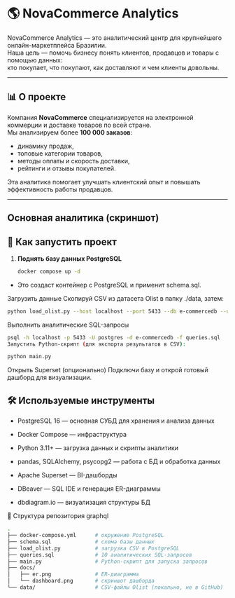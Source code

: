 # 🌎 NovaCommerce Analytics

NovaCommerce Analytics — это аналитический центр для крупнейшего онлайн-маркетплейса Бразилии.  
Наша цель — помочь бизнесу понять клиентов, продавцов и товары с помощью данных:  
кто покупает, что покупают, как доставляют и чем клиенты довольны.

---

## 📊 О проекте

Компания **NovaCommerce** специализируется на электронной коммерции и доставке товаров по всей стране.  
Мы анализируем более **100 000 заказов**:  
- динамику продаж,  
- топовые категории товаров,  
- методы оплаты и скорость доставки,  
- рейтинги и отзывы покупателей.  

Эта аналитика помогает улучшать клиентский опыт и повышать эффективность работы продавцов.

---

## Основная аналитика (скриншот)



## 🚀 Как запустить проект

1. **Поднять базу данных PostgreSQL**  
   ```bash
   docker compose up -d
- Это создаст контейнер с PostgreSQL и применит schema.sql.

Загрузить данные
Скопируй CSV из датасета Olist в папку ./data, затем:

```bash
python load_olist.py --host localhost --port 5433 --db e-commercedb --user postgres --password secret --data-dir ./data --truncate
```
Выполнить аналитические SQL-запросы

```bash
psql -h localhost -p 5433 -U postgres -d e-commercedb -f queries.sql
Запустить Python-скрипт (для экспорта результатов в CSV):
```

```bash
python main.py
```
Открыть Superset (опционально)
Подключи базу и открой готовый дашборд для визуализации.

## 🛠️ Используемые инструменты
- PostgreSQL 16 — основная СУБД для хранения и анализа данных

- Docker Compose — инфраструктура

- Python 3.11+ — загрузка данных и скрипты аналитики

- pandas, SQLAlchemy, psycopg2 — работа с БД и обработка данных

- Apache Superset — BI-дашборды

- DBeaver — SQL IDE и генерация ER-диаграммы

- dbdiagram.io — визуализация структуры БД

📂 Структура репозитория
graphql
```bash
.
├── docker-compose.yml      # окружение PostgreSQL
├── schema.sql              # схема базы данных
├── load_olist.py           # загрузка CSV в PostgreSQL
├── queries.sql             # 10 аналитических SQL-запросов
├── main.py                 # Python-скрипт для запуска запросов
├── docs/
│   ├── er.png              # ER-диаграмма
│   └── dashboard.png       # скриншот дашборда
└── data/                   # CSV-файлы Olist (локально, не в GitHub)
```
